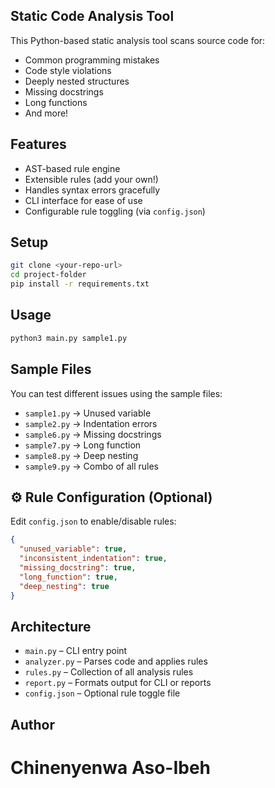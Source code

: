 
## Static Code Analysis Tool

This Python-based static analysis tool scans source code for:
- Common programming mistakes
- Code style violations
- Deeply nested structures
- Missing docstrings
- Long functions
- And more!

## Features
- AST-based rule engine
- Extensible rules (add your own!)
- Handles syntax errors gracefully
- CLI interface for ease of use
- Configurable rule toggling (via `config.json`)

## Setup

```bash
git clone <your-repo-url>
cd project-folder
pip install -r requirements.txt
```

## Usage

```bash
python3 main.py sample1.py
```

## Sample Files

You can test different issues using the sample files:
- `sample1.py` → Unused variable
- `sample2.py` → Indentation errors
- `sample6.py` → Missing docstrings
- `sample7.py` → Long function
- `sample8.py` → Deep nesting
- `sample9.py` → Combo of all rules

## ⚙️ Rule Configuration (Optional)

Edit `config.json` to enable/disable rules:

```json
{
  "unused_variable": true,
  "inconsistent_indentation": true,
  "missing_docstring": true,
  "long_function": true,
  "deep_nesting": true
}
```

## Architecture

- `main.py` – CLI entry point
- `analyzer.py` – Parses code and applies rules
- `rules.py` – Collection of all analysis rules
- `report.py` – Formats output for CLI or reports
- `config.json` – Optional rule toggle file

## Author

# Chinenyenwa Aso-Ibeh  

